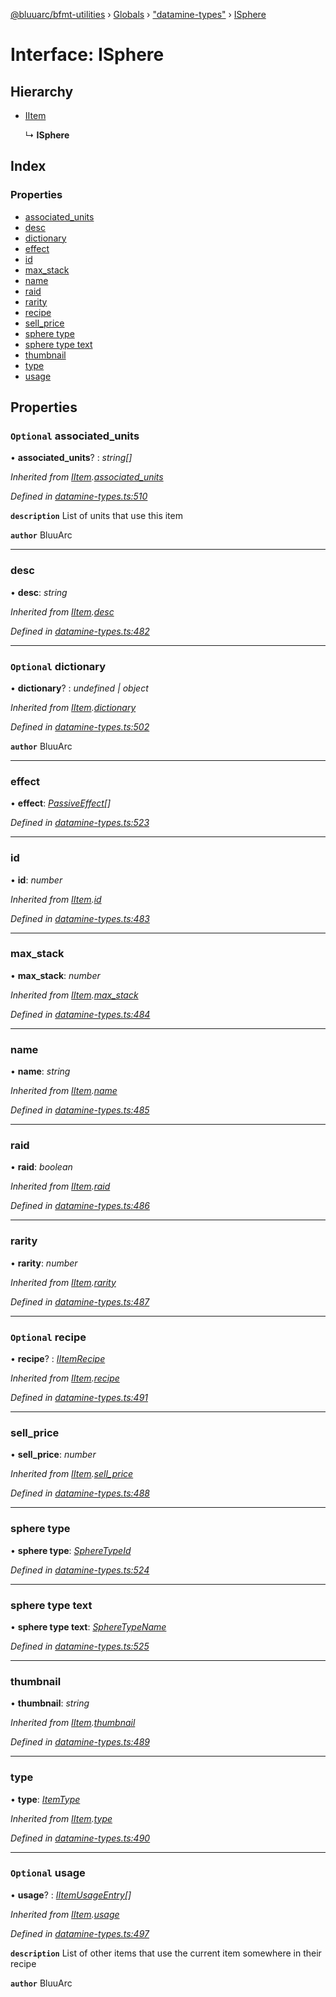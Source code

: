 [@bluuarc/bfmt-utilities](../README.md) › [Globals](../globals.md) › ["datamine-types"](../modules/_datamine_types_.md) › [ISphere](_datamine_types_.isphere.md)

# Interface: ISphere

## Hierarchy

* [IItem](_datamine_types_.iitem.md)

  ↳ **ISphere**

## Index

### Properties

* [associated_units](_datamine_types_.isphere.md#optional-associated_units)
* [desc](_datamine_types_.isphere.md#desc)
* [dictionary](_datamine_types_.isphere.md#optional-dictionary)
* [effect](_datamine_types_.isphere.md#effect)
* [id](_datamine_types_.isphere.md#id)
* [max_stack](_datamine_types_.isphere.md#max_stack)
* [name](_datamine_types_.isphere.md#name)
* [raid](_datamine_types_.isphere.md#raid)
* [rarity](_datamine_types_.isphere.md#rarity)
* [recipe](_datamine_types_.isphere.md#optional-recipe)
* [sell_price](_datamine_types_.isphere.md#sell_price)
* [sphere type](_datamine_types_.isphere.md#sphere-type)
* [sphere type text](_datamine_types_.isphere.md#sphere-type-text)
* [thumbnail](_datamine_types_.isphere.md#thumbnail)
* [type](_datamine_types_.isphere.md#type)
* [usage](_datamine_types_.isphere.md#optional-usage)

## Properties

### `Optional` associated_units

• **associated_units**? : *string[]*

*Inherited from [IItem](_datamine_types_.iitem.md).[associated_units](_datamine_types_.iitem.md#optional-associated_units)*

*Defined in [datamine-types.ts:510](https://github.com/BluuArc/bfmt-utilities/blob/master/src/datamine-types.ts#L510)*

**`description`** List of units that use this item

**`author`** BluuArc

___

###  desc

• **desc**: *string*

*Inherited from [IItem](_datamine_types_.iitem.md).[desc](_datamine_types_.iitem.md#desc)*

*Defined in [datamine-types.ts:482](https://github.com/BluuArc/bfmt-utilities/blob/master/src/datamine-types.ts#L482)*

___

### `Optional` dictionary

• **dictionary**? : *undefined | object*

*Inherited from [IItem](_datamine_types_.iitem.md).[dictionary](_datamine_types_.iitem.md#optional-dictionary)*

*Defined in [datamine-types.ts:502](https://github.com/BluuArc/bfmt-utilities/blob/master/src/datamine-types.ts#L502)*

**`author`** BluuArc

___

###  effect

• **effect**: *[PassiveEffect](../modules/_datamine_types_.md#passiveeffect)[]*

*Defined in [datamine-types.ts:523](https://github.com/BluuArc/bfmt-utilities/blob/master/src/datamine-types.ts#L523)*

___

###  id

• **id**: *number*

*Inherited from [IItem](_datamine_types_.iitem.md).[id](_datamine_types_.iitem.md#id)*

*Defined in [datamine-types.ts:483](https://github.com/BluuArc/bfmt-utilities/blob/master/src/datamine-types.ts#L483)*

___

###  max_stack

• **max_stack**: *number*

*Inherited from [IItem](_datamine_types_.iitem.md).[max_stack](_datamine_types_.iitem.md#max_stack)*

*Defined in [datamine-types.ts:484](https://github.com/BluuArc/bfmt-utilities/blob/master/src/datamine-types.ts#L484)*

___

###  name

• **name**: *string*

*Inherited from [IItem](_datamine_types_.iitem.md).[name](_datamine_types_.iitem.md#name)*

*Defined in [datamine-types.ts:485](https://github.com/BluuArc/bfmt-utilities/blob/master/src/datamine-types.ts#L485)*

___

###  raid

• **raid**: *boolean*

*Inherited from [IItem](_datamine_types_.iitem.md).[raid](_datamine_types_.iitem.md#raid)*

*Defined in [datamine-types.ts:486](https://github.com/BluuArc/bfmt-utilities/blob/master/src/datamine-types.ts#L486)*

___

###  rarity

• **rarity**: *number*

*Inherited from [IItem](_datamine_types_.iitem.md).[rarity](_datamine_types_.iitem.md#rarity)*

*Defined in [datamine-types.ts:487](https://github.com/BluuArc/bfmt-utilities/blob/master/src/datamine-types.ts#L487)*

___

### `Optional` recipe

• **recipe**? : *[IItemRecipe](_datamine_types_.iitemrecipe.md)*

*Inherited from [IItem](_datamine_types_.iitem.md).[recipe](_datamine_types_.iitem.md#optional-recipe)*

*Defined in [datamine-types.ts:491](https://github.com/BluuArc/bfmt-utilities/blob/master/src/datamine-types.ts#L491)*

___

###  sell_price

• **sell_price**: *number*

*Inherited from [IItem](_datamine_types_.iitem.md).[sell_price](_datamine_types_.iitem.md#sell_price)*

*Defined in [datamine-types.ts:488](https://github.com/BluuArc/bfmt-utilities/blob/master/src/datamine-types.ts#L488)*

___

###  sphere type

• **sphere type**: *[SphereTypeId](../enums/_datamine_types_.spheretypeid.md)*

*Defined in [datamine-types.ts:524](https://github.com/BluuArc/bfmt-utilities/blob/master/src/datamine-types.ts#L524)*

___

###  sphere type text

• **sphere type text**: *[SphereTypeName](../enums/_datamine_types_.spheretypename.md)*

*Defined in [datamine-types.ts:525](https://github.com/BluuArc/bfmt-utilities/blob/master/src/datamine-types.ts#L525)*

___

###  thumbnail

• **thumbnail**: *string*

*Inherited from [IItem](_datamine_types_.iitem.md).[thumbnail](_datamine_types_.iitem.md#thumbnail)*

*Defined in [datamine-types.ts:489](https://github.com/BluuArc/bfmt-utilities/blob/master/src/datamine-types.ts#L489)*

___

###  type

• **type**: *[ItemType](../enums/_datamine_types_.itemtype.md)*

*Inherited from [IItem](_datamine_types_.iitem.md).[type](_datamine_types_.iitem.md#type)*

*Defined in [datamine-types.ts:490](https://github.com/BluuArc/bfmt-utilities/blob/master/src/datamine-types.ts#L490)*

___

### `Optional` usage

• **usage**? : *[IItemUsageEntry](_datamine_types_.iitemusageentry.md)[]*

*Inherited from [IItem](_datamine_types_.iitem.md).[usage](_datamine_types_.iitem.md#optional-usage)*

*Defined in [datamine-types.ts:497](https://github.com/BluuArc/bfmt-utilities/blob/master/src/datamine-types.ts#L497)*

**`description`** List of other items that use the current item somewhere in their recipe

**`author`** BluuArc
